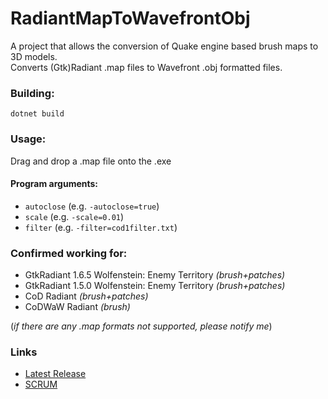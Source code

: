 # RadiantMapToWavefrontObj
A project that allows the conversion of Quake engine based brush maps to
 3D models.  
Converts (Gtk)Radiant .map files to Wavefront .obj formatted files.


### Building:
````shell
dotnet build
````

### Usage:
Drag and drop a .map file onto the .exe

#### Program arguments:
- `autoclose` (e.g. `-autoclose=true`)
- `scale` (e.g. `-scale=0.01`)
- `filter` (e.g. `-filter=cod1filter.txt`)

### Confirmed working for:
- GtkRadiant 1.6.5 Wolfenstein: Enemy Territory *(brush+patches)*
- GtkRadiant 1.5.0 Wolfenstein: Enemy Territory *(brush+patches)*
- CoD Radiant *(brush+patches)*
- CoDWaW Radiant *(brush)*

(*if there are any .map formats not supported, please notify me*)  

### Links
- [Latest Release](https://github.com/CptWesley/RadiantMapToWavefrontObj/releases/latest)
- [SCRUM](https://waffle.io/CptWesley/RadiantMapToWavefrontObj)
